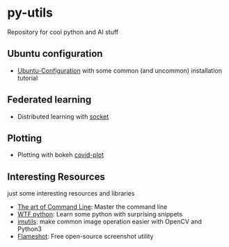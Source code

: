 # py-utils
Repository for cool python and AI stuff

## Ubuntu configuration
 - [Ubuntu-Configuration](https://github.com/riccardoscheda/py-utils/tree/main/ubuntu-config) with some common (and uncommon) installation tutorial 

## Federated learning

- Distributed learning with [socket](https://github.com/riccardoscheda/py-utils/tree/main/federated-learning/socket)

## Plotting

- Plotting with bokeh [covid-plot](https://github.com/riccardoscheda/py-utils/tree/main/covid-plot)

## Interesting Resources

just some interesting resources and libraries

- [The art of Command Line](https://github.com/jlevy/the-art-of-command-line): Master the command line
- [WTF python](https://github.com/satwikkansal/wtfpython): Learn some python with surprising snippets
- [imutils](https://github.com/jrosebr1/imutils): make common image operation easier with OpenCV and Python3
- [Flameshot](https://github.com/flameshot-org/flameshot): Free open-source screenshot utility

